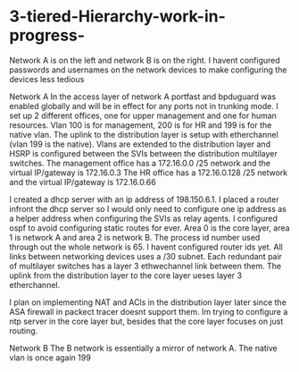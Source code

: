 # 3-tiered-Hierarchy-work-in-progress-
Network A is on the left and network B is on the right.
I havent configured passwords and usernames on the network devices to make configuring the devices less tedious

Network A
In the access layer of network A portfast and bpduguard was enabled globally and will be in effect for any ports not in trunking mode.
I set up 2 different offices, one for upper management and one for human resources. Vlan 100 is for management, 200 is for HR and 199 is for the native vlan.
The uplink to the distribution layer is setup with etherchannel (vlan 199 is the native). Vlans are extended to the distribution layer and HSRP is configured between the SVIs between the distribution multilayer switches.
The management office has a 172.16.0.0 /25 network and the virtual IP/gateway is 172.16.0.3
The HR office has a 172.16.0.128 /25 network and the virtual IP/gateway is 172.16.0.66

I created a dhcp server with an ip address of 198.150.6.1. I placed a router infront the dhcp server so I would only need to configure one ip address as a helper address when configuring the SVIs as relay agents.
I configured ospf to avoid configuring static routes for ever. Area 0 is the core layer, area 1 is network A and area 2 is network B. The process id number used through out the whole network is 65. I havent configured router ids yet.
All links between networking devices uses a /30 subnet. 
Each redundant pair of multilayer switches has a layer 3 ethwechannel link between them.
The uplink from the distribution layer to the core layer ueses layer 3 etherchannel.

I plan on implementing NAT and ACls in the distribution layer later since the ASA firewall in packect tracer doesnt support them. 
Im trying to configure a ntp server in the core layer but, besides that the core layer focuses on just routing.

Network B
The B network is essentially a mirror of network A. The native vlan is once again 199 